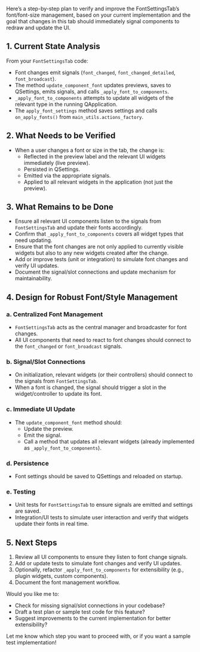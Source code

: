 Here’s a step-by-step plan to verify and improve the FontSettingsTab’s font/font-size management, based on your current implementation and the goal that changes in this tab should immediately signal components to redraw and update the UI.

## 1. Current State Analysis

From your `FontSettingsTab` code:
- Font changes emit signals (`font_changed`, `font_changed_detailed`, `font_broadcast`).
- The method `update_component_font` updates previews, saves to QSettings, emits signals, and calls `_apply_font_to_components`.
- `_apply_font_to_components` attempts to update all widgets of the relevant type in the running QApplication.
- The `apply_font_settings` method saves settings and calls `on_apply_fonts()` from `main_utils.actions_factory`.

## 2. What Needs to be Verified

- When a user changes a font or size in the tab, the change is:
  - Reflected in the preview label and the relevant UI widgets immediately (live preview).
  - Persisted in QSettings.
  - Emitted via the appropriate signals.
  - Applied to all relevant widgets in the application (not just the preview).

## 3. What Remains to be Done

- Ensure all relevant UI components listen to the signals from `FontSettingsTab` and update their fonts accordingly.
- Confirm that `_apply_font_to_components` covers all widget types that need updating.
- Ensure that the font changes are not only applied to currently visible widgets but also to any new widgets created after the change.
- Add or improve tests (unit or integration) to simulate font changes and verify UI updates.
- Document the signal/slot connections and update mechanism for maintainability.

## 4. Design for Robust Font/Style Management

### a. Centralized Font Management
- `FontSettingsTab` acts as the central manager and broadcaster for font changes.
- All UI components that need to react to font changes should connect to the `font_changed` or `font_broadcast` signals.

### b. Signal/Slot Connections
- On initialization, relevant widgets (or their controllers) should connect to the signals from `FontSettingsTab`.
- When a font is changed, the signal should trigger a slot in the widget/controller to update its font.

### c. Immediate UI Update
- The `update_component_font` method should:
  - Update the preview.
  - Emit the signal.
  - Call a method that updates all relevant widgets (already implemented as `_apply_font_to_components`).

### d. Persistence
- Font settings should be saved to QSettings and reloaded on startup.

### e. Testing
- Unit tests for `FontSettingsTab` to ensure signals are emitted and settings are saved.
- Integration/UI tests to simulate user interaction and verify that widgets update their fonts in real time.

## 5. Next Steps

1. Review all UI components to ensure they listen to font change signals.
2. Add or update tests to simulate font changes and verify UI updates.
3. Optionally, refactor `_apply_font_to_components` for extensibility (e.g., plugin widgets, custom components).
4. Document the font management workflow.

Would you like me to:
- Check for missing signal/slot connections in your codebase?
- Draft a test plan or sample test code for this feature?
- Suggest improvements to the current implementation for better extensibility?

Let me know which step you want to proceed with, or if you want a sample test implementation!